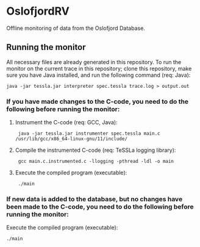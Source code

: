 # OslofjordRV

Offline monitoring of data from the Oslofjord Database.

## Running the monitor

All necessary files are already generated in this repository. To run the monitor on the current trace in this repository; clone this repository, make sure you have Java installed, and run the following command (req: Java):

	java -jar tessla.jar interpreter spec.tessla trace.log > output.out

### If you have made changes to the C-code, you need to do the following before running the monitor:

1. Instrument the C-code (req: GCC, Java):

		java -jar tessla.jar instrumenter spec.tessla main.c /usr/lib/gcc/x86_64-linux-gnu/11/include/

2. Compile the instrumented C-code (req: TeSSLa logging library):

		gcc main.c.instrumented.c -llogging -pthread -ldl -o main

3. Execute the compiled program (executable):

		./main

### If new data is added to the database, but no changes have been made to the C-code, you need to do the following before running the monitor:

Execute the compiled program (executable):

	./main
